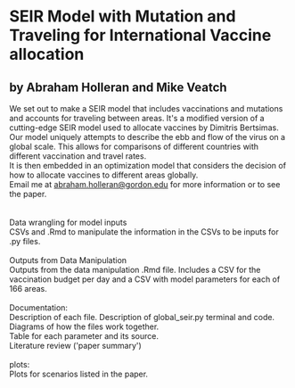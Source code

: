 # SEIR Model with Mutation and Traveling for International Vaccine allocation
## by Abraham Holleran and Mike Veatch
We set out to make a SEIR model that includes vaccinations and mutations and accounts for traveling between areas. It's a modified version of a cutting-edge SEIR model used to allocate vaccines by Dimitris Bertsimas. Our model uniquely attempts to describe the ebb and flow of the virus on a global scale. This allows for comparisons of different countries with different vaccination and travel rates.\
It is then embedded in an optimization model that considers the decision of how to allocate vaccines to different areas globally.\
Email me at abraham.holleran@gordon.edu for more information or to see the paper.\
\
\
Data wrangling for model inputs\
CSVs and .Rmd to manipulate the information in the CSVs to be inputs for .py files.\
\
Outputs from Data Manipulation\
Outputs from the data manipulation .Rmd file. Includes a CSV for the vaccination budget per day and a CSV with model parameters for each of 166 areas.\
\
Documentation:\
Description of each file. Description of global_seir.py terminal and code.\
Diagrams of how the files work together.\
Table for each parameter and its source.\
Literature review ('paper summary')\
\
plots:\
Plots for scenarios listed in the paper.


